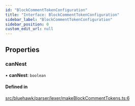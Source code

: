 ```yaml
---
id: "BlockCommentTokenConfiguration"
title: "Interface: BlockCommentTokenConfiguration"
sidebar_label: "BlockCommentTokenConfiguration"
sidebar_position: 0
custom_edit_url: null
---
```


## Properties

### canNest

• **canNest**: `boolean`

#### Defined in

[src/bluehawk/parser/lexer/makeBlockCommentTokens.ts:6](https://github.com/mongodben/Bluehawk/blob/be77c09/src/bluehawk/parser/lexer/makeBlockCommentTokens.ts#L6)
